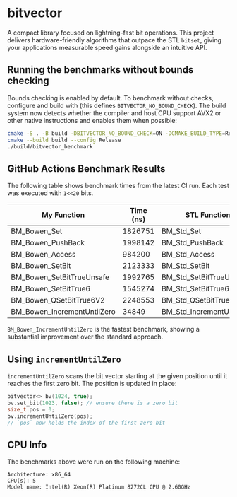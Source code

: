 # bitvector

A compact library focused on lightning-fast bit operations. This project delivers
hardware-friendly algorithms that outpace the STL `bitset`, giving your
applications measurable speed gains alongside an intuitive API.

## Running the benchmarks without bounds checking

Bounds checking is enabled by default. To benchmark without checks, configure and build with (this defines `BITVECTOR_NO_BOUND_CHECK`). The build system now detects whether the compiler and host CPU support AVX2 or other native instructions and enables them when possible:

```bash
cmake -S . -B build -DBITVECTOR_NO_BOUND_CHECK=ON -DCMAKE_BUILD_TYPE=Release
cmake --build build --config Release
./build/bitvector_benchmark
```

## GitHub Actions Benchmark Results

The following table shows benchmark times from the latest CI run. Each test was executed with `1<<20` bits.

| My Function | Time (ns) | STL Function | Time (ns) | Speedup |
|-------------|-----------|--------------|-----------|---------|
| BM_Bowen_Set | 1826751 | BM_Std_Set | 2975545 | 1.63x |
| BM_Bowen_PushBack | 1998142 | BM_Std_PushBack | 2990558 | 1.50x |
| BM_Bowen_Access | 984200 | BM_Std_Access | 2257978 | 2.29x |
| BM_Bowen_SetBit | 2123333 | BM_Std_SetBit | 2740340 | 1.29x |
| BM_Bowen_SetBitTrueUnsafe | 1992765 | BM_Std_SetBitTrueUnsafe | 2558438 | 1.28x |
| BM_Bowen_SetBitTrue6 | 1545274 | BM_Std_SetBitTrue6 | 2601283 | 1.68x |
| BM_Bowen_QSetBitTrue6V2 | 2248553 | BM_Std_QSetBitTrue6 | 3133552 | 1.39x |
| BM_Bowen_IncrementUntilZero | 34849 | BM_Std_IncrementUntilZero | 1941798 | 55.72x |

`BM_Bowen_IncrementUntilZero` is the fastest benchmark, showing a substantial improvement over the standard approach.

## Using `incrementUntilZero`

`incrementUntilZero` scans the bit vector starting at the given position until it reaches the first zero bit. The position is updated in place:

```cpp
bitvector<> bv(1024, true);
bv.set_bit(1023, false); // ensure there is a zero bit
size_t pos = 0;
bv.incrementUntilZero(pos);
// `pos` now holds the index of the first zero bit
```


## CPU Info

The benchmarks above were run on the following machine:

```
Architecture: x86_64
CPU(s): 5
Model name: Intel(R) Xeon(R) Platinum 8272CL CPU @ 2.60GHz
```

